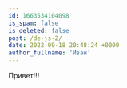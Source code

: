 ```yaml
---
id: 1663534104098
is_spam: false
is_deleted: false
post: /de-js-2/
date: 2022-09-18 20:48:24 +0000
author_fullname: 'Иван'
---
```


Привет!!!
